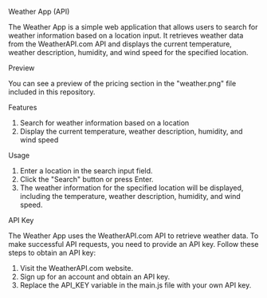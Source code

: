 Weather App (API)

The Weather App is a simple web application that allows users to search for weather information based on a location input. It retrieves weather data from the WeatherAPI.com API and displays the current temperature, weather description, humidity, and wind speed for the specified location.

Preview

You can see a preview of the pricing section in the "weather.png" file included in this repository.

Features
1. Search for weather information based on a location
2. Display the current temperature, weather description, humidity, and wind speed

Usage

1. Enter a location in the search input field.
2. Click the "Search" button or press Enter.
3. The weather information for the specified location will be displayed, including the temperature, weather description, humidity, and wind speed.

API Key

The Weather App uses the WeatherAPI.com API to retrieve weather data. To make successful API requests, you need to provide an API key. Follow these steps to obtain an API key:

1. Visit the WeatherAPI.com website.
2. Sign up for an account and obtain an API key.
3. Replace the API_KEY variable in the main.js file with your own API key.

